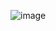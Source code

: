 ![image](https://github.com/Duc-Tam-Huynh/pac-flask/assets/68654236/cabf28e1-d89d-4d85-8187-7f14b4cae2e9)
